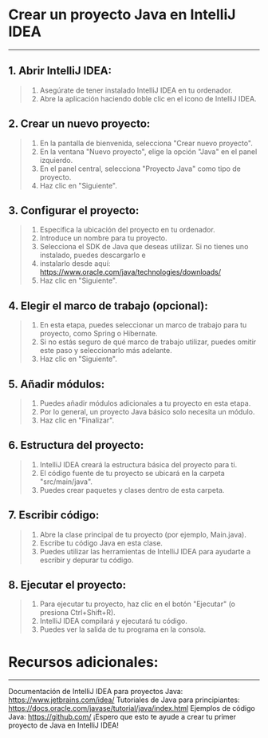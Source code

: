 # Crear un proyecto Java en IntelliJ IDEA

---

## 1. Abrir IntelliJ IDEA:

> 1.  Asegúrate de tener instalado IntelliJ IDEA en tu ordenador.
> 2.  Abre la aplicación haciendo doble clic en el icono de IntelliJ IDEA.

## 2. Crear un nuevo proyecto:

> 1.  En la pantalla de bienvenida, selecciona "Crear nuevo proyecto".
> 2.  En la ventana "Nuevo proyecto", elige la opción "Java" en el panel izquierdo.
> 3.  En el panel central, selecciona "Proyecto Java" como tipo de proyecto.
> 4.  Haz clic en "Siguiente".

## 3. Configurar el proyecto:

> 1. Especifica la ubicación del proyecto en tu ordenador.
> 2. Introduce un nombre para tu proyecto.
> 3. Selecciona el SDK de Java que deseas utilizar. Si no tienes uno instalado, puedes descargarlo e
> 4. instalarlo desde aquí: https://www.oracle.com/java/technologies/downloads/
> 5. Haz clic en "Siguiente".

## 4. Elegir el marco de trabajo (opcional):

> 1. En esta etapa, puedes seleccionar un marco de trabajo para tu proyecto, como Spring o Hibernate.
> 2. Si no estás seguro de qué marco de trabajo utilizar, puedes omitir este paso y seleccionarlo más adelante.
> 3. Haz clic en "Siguiente".

## 5. Añadir módulos:

> 1. Puedes añadir módulos adicionales a tu proyecto en esta etapa.
> 2. Por lo general, un proyecto Java básico solo necesita un módulo.
> 3. Haz clic en "Finalizar".

## 6. Estructura del proyecto:

> 1. IntelliJ IDEA creará la estructura básica del proyecto para ti.
> 2. El código fuente de tu proyecto se ubicará en la carpeta "src/main/java".
> 3. Puedes crear paquetes y clases dentro de esta carpeta.

## 7. Escribir código:

> 1. Abre la clase principal de tu proyecto (por ejemplo, Main.java).
> 2. Escribe tu código Java en esta clase.
> 3. Puedes utilizar las herramientas de IntelliJ IDEA para ayudarte a escribir y depurar tu código.

## 8. Ejecutar el proyecto:

> 1. Para ejecutar tu proyecto, haz clic en el botón "Ejecutar" (o presiona Ctrl+Shift+R).
> 2. IntelliJ IDEA compilará y ejecutará tu código.
> 3. Puedes ver la salida de tu programa en la consola.

# Recursos adicionales:

---

Documentación de IntelliJ IDEA para proyectos Java: https://www.jetbrains.com/idea/
Tutoriales de Java para principiantes: https://docs.oracle.com/javase/tutorial/java/index.html
Ejemplos de código Java: https://github.com/
¡Espero que esto te ayude a crear tu primer proyecto de Java en IntelliJ IDEA!
